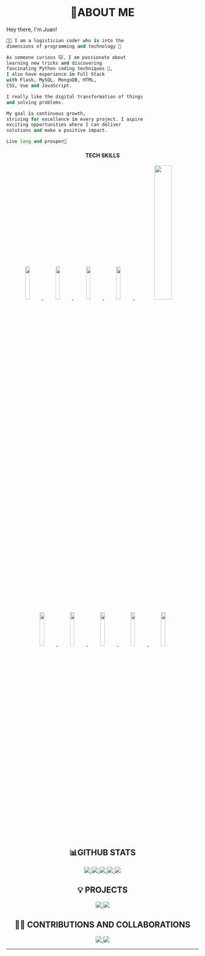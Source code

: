 <h1 align="center">👾ABOUT ME</h1>


Hey there, I'm Juan! 

```python
👨‍💻 I am a logistician coder who is into the
dimensions of programming and technology 🚀

As someone curious 🐱, I am passionate about
learning new tricks and discovering
fascinating Python coding techniques 🐍,
I also have experience in Full Stack
with Flask, MySQL, MongoDB, HTML,
CSS, Vue and JavaScript.

I really like the digital transformation of things
and solving problems.

My goal is continuous growth,
striving for excellence in every project. I aspire
exciting opportunities where I can deliver
solutions and make a positive impact.

Live long and prosper🖖
```
<div align="center">
    <h4>TECH SKILLS</h4>
    <a href="#">
        <img src="https://cdn.jsdelivr.net/gh/devicons/devicon/icons/python/python-original-wordmark.svg" width=15%/>
    </a>
    <a href="#">
    <a href="#">
       <img src="https://cdn.jsdelivr.net/gh/devicons/devicon/icons/sqlalchemy/sqlalchemy-original.svg" width=15%/>       
    </a>
    <a href="#">
        <img src="https://cdn.jsdelivr.net/gh/devicons/devicon/icons/mysql/mysql-original-wordmark.svg" width=15%/>   
    </a>
    <a href="#">
        <img src="https://cdn.jsdelivr.net/gh/devicons/devicon/icons/mongodb/mongodb-original-wordmark.svg" width=15%/>   
    </a>
       <img src="https://flask.palletsprojects.com/en/2.3.x/_images/flask-horizontal.png" width=30%/>
    </a>
    <a href="#">
        <img src="https://cdn.jsdelivr.net/gh/devicons/devicon/icons/javascript/javascript-plain.svg" width=15%/>   
    </a>
    <a href="#">
        <img src="https://cdn.jsdelivr.net/gh/devicons/devicon/icons/html5/html5-original-wordmark.svg" width=15%/>   
    </a>
    <a href="#">
        <img src="https://cdn.jsdelivr.net/gh/devicons/devicon/icons/css3/css3-original-wordmark.svg" width=15%/>   
    </a>
    <a href="#">
        <img src="https://cdn.jsdelivr.net/gh/devicons/devicon/icons/bootstrap/bootstrap-plain.svg" width=15%/>   
    </a>
    <a href="#">
        <img src="https://cdn.jsdelivr.net/gh/devicons/devicon/icons/vuejs/vuejs-original.svg" width=15%/>   
    </a>
</div>

<h2 align="center">📊GITHUB STATS</h2>

<p align="center">
  <a href="#">
    <img src="http://github-profile-summary-cards.vercel.app/api/cards/profile-details?username=Jesparzarom&theme=calm">
  <a/>
  <a href="#">
    <img src="http://github-profile-summary-cards.vercel.app/api/cards/repos-per-language?username=Jesparzarom&theme=calm">
  </a>
  <a href="#">
    <img src="http://github-profile-summary-cards.vercel.app/api/cards/most-commit-language?username=Jesparzarom&theme=calm">
  <a/>
  <a href="#">
    <img src="http://github-profile-summary-cards.vercel.app/api/cards/stats?username=Jesparzarom&theme=calm">
  <a/>
  <a href="#">
    <img src="http://github-profile-summary-cards.vercel.app/api/cards/productive-time?username=Jesparzarom&theme=calm&utcOffset=8">
  <a/>
</p>


<h2 align="center">💡 PROJECTS</h2>
<p align="center">
  <a href="https://github.com/Jesparzarom/Flask-Deta" >
    <img src="https://github-readme-stats.vercel.app/api/pin/?username=Jesparzarom&repo=Flask-Deta&theme=onedark">
  </a>
    <a href="https://github.com/Jesparzarom/OpenAIPy-fragments">
    <img src="https://github-readme-stats.vercel.app/api/pin/?username=Jesparzarom&repo=OpenAIPy-fragments&theme=onedark">
  </a>
</p>

<h2 align="center">🤝🏻 CONTRIBUTIONS AND COLLABORATIONS</h2>
<p align="center">
  <a href="https://github.com/Jesparzarom/python-docs-es">
    <img src="https://github-readme-stats.vercel.app/api/pin/?username=Jesparzarom&repo=python-docs-es&theme=onedark">
  </a>
  <a href="https://github.com/Jesparzarom/app_crud">
    <img src="https://github-readme-stats.vercel.app/api/pin/?username=Jesparzarom&repo=app_crud&theme=onedark">
  </a>
</p>
    
---

